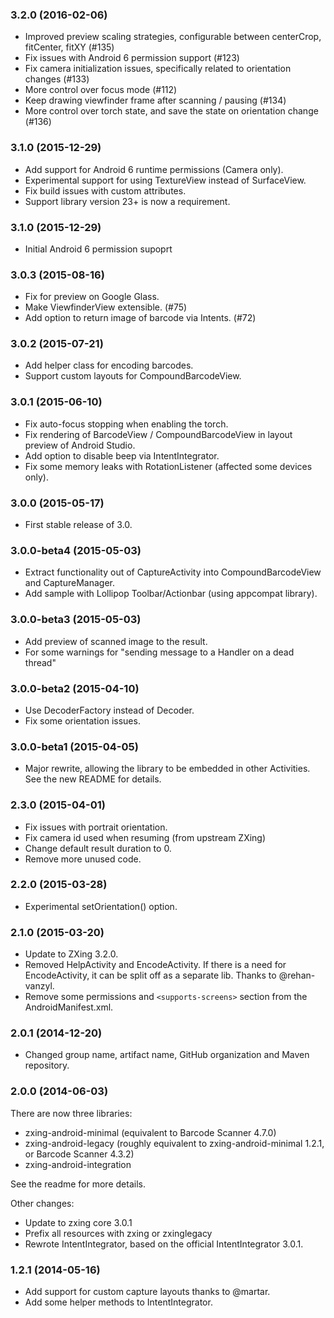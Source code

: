 
### 3.2.0 (2016-02-06)

* Improved preview scaling strategies, configurable between centerCrop, fitCenter, fitXY (#135)
* Fix issues with Android 6 permission support (#123)
* Fix camera initialization issues, specifically related to orientation changes (#133)
* More control over focus mode (#112)
* Keep drawing viewfinder frame after scanning / pausing (#134)
* More control over torch state, and save the state on orientation change (#136)

### 3.1.0 (2015-12-29)

* Add support for Android 6 runtime permissions (Camera only).
* Experimental support for using TextureView instead of SurfaceView.
* Fix build issues with custom attributes.
* Support library version 23+ is now a requirement.


### 3.1.0 (2015-12-29)

* Initial Android 6 permission supoprt

### 3.0.3 (2015-08-16)

* Fix for preview on Google Glass.
* Make ViewfinderView extensible. (#75)
* Add option to return image of barcode via Intents. (#72)

### 3.0.2 (2015-07-21)

* Add helper class for encoding barcodes.
* Support custom layouts for CompoundBarcodeView.

### 3.0.1 (2015-06-10)

* Fix auto-focus stopping when enabling the torch.
* Fix rendering of BarcodeView / CompoundBarcodeView in layout preview of Android Studio.
* Add option to disable beep via IntentIntegrator.
* Fix some memory leaks with RotationListener (affected some devices only).

### 3.0.0 (2015-05-17)

* First stable release of 3.0.

### 3.0.0-beta4 (2015-05-03)

* Extract functionality out of CaptureActivity into CompoundBarcodeView and CaptureManager.
* Add sample with Lollipop Toolbar/Actionbar (using appcompat library).

### 3.0.0-beta3 (2015-05-03)

* Add preview of scanned image to the result.
* For some warnings for "sending message to a Handler on a dead thread"

### 3.0.0-beta2 (2015-04-10)

* Use DecoderFactory instead of Decoder.
* Fix some orientation issues.

### 3.0.0-beta1 (2015-04-05)

* Major rewrite, allowing the library to be embedded in other Activities. See the new README for
  details.

### 2.3.0 (2015-04-01)

* Fix issues with portrait orientation.
* Fix camera id used when resuming (from upstream ZXing)
* Change default result duration to 0.
* Remove more unused code.

### 2.2.0 (2015-03-28)

* Experimental setOrientation() option.

### 2.1.0 (2015-03-20)

* Update to ZXing 3.2.0.
* Removed HelpActivity and EncodeActivity. If there is a need for EncodeActivity, it can be split
  off as a separate lib. Thanks to @rehan-vanzyl.
* Remove some permissions and `<supports-screens>` section from the AndroidManifest.xml.

### 2.0.1 (2014-12-20)

* Changed group name, artifact name, GitHub organization and Maven repository.

### 2.0.0 (2014-06-03)

There are now three libraries:
* zxing-android-minimal (equivalent to Barcode Scanner 4.7.0)
* zxing-android-legacy (roughly equivalent to zxing-android-minimal 1.2.1, or Barcode Scanner 4.3.2)
* zxing-android-integration

See the readme for more details.

Other changes:
* Update to zxing core 3.0.1
* Prefix all resources with zxing or zxinglegacy
* Rewrote IntentIntegrator, based on the official IntentIntegrator 3.0.1.


### 1.2.1 (2014-05-16)

* Add support for custom capture layouts thanks to @martar.
* Add some helper methods to IntentIntegrator.
